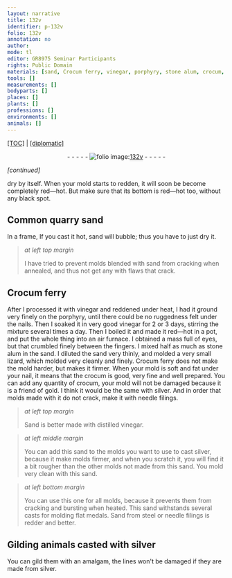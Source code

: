 ```yaml
---
layout: narrative
title: 132v
identifier: p-132v
folio: 132v
annotation: no
author:
mode: tl
editor: GR8975 Seminar Participants
rights: Public Domain
materials: [sand, Crocum ferry, vinegar, porphyry, stone alum, crocum, silver, Sand, distilled vinegar, steel, needle filings]
tools: []
measurements: []
bodyparts: []
places: []
plants: []
professions: []
environments: []
animals: []
---
```


<p><a href="{{ site.baseurl }}/translation/">[TOC]</a> | <a href="{{ site.baseurl }}/texts/p-132v_tc/">[diplomatic]</a></p><div class="folio" align="center">- - - - - <a href="http://gallica.bnf.fr/ark:/12148/btv1b10500001g/f270.item.r=" target="_blank"><img src="https://cu-mkp.github.io/2017-workshop-edition/assets/photo-icon.png" alt="folio image: " style="display:inline-block; margin-bottom:-3px;"/>132v</a> - - - - - </div>  
 
*[continued]*
  
dry by itself. When your mold starts to redden, it will soon be become completely red—hot. But make sure that its bottom is red—hot too, without any black spot.
 
 
  

##  Common quarry <span class="m">sand</span>

 
In a frame, If you cast it hot, <span class="m">sand</span> will bubble; thus you have to just dry it.
 
> *at left top margin*
> 
> 
>   I have tried to prevent molds blended with <span class="m">sand</span> from cracking when annealed, and thus not get any with flaws that crack.
 
 
  

## <span class="m">Crocum ferry</span>

 
After I processed it with <span class="m">vinegar</span> and reddened under heat, I had it ground very finely on the <span class="m">porphyry</span>, until there could be no ruggedness felt under the nails. Then I soaked it in very good <span class="m">vinegar</span> for 2 or 3 days, stirring the mixture several times a day. Then I boiled it and made it red—hot in a pot, and put the whole thing into an air furnace. I obtained a mass full of eyes, but that crumbled finely between the fingers. I mixed half as much as <span class="m">stone alum</span> in the sand. I diluted the sand very thinly, and molded a very small lizard, which molded very cleanly and finely. <span class="m">Crocum ferry</span> does not make the mold harder, but makes it firmer. When your mold is soft and fat under your nail, it means that the <span class="m">crocum</span> is good, very fine and well prepared. You can add any quantity of <span class="m">crocum</span>, your mold will not be damaged because it is a friend of gold. I think it would be the same with <span class="m">silver</span>. And in order that molds made with it do not crack, make it with needle filings.
 
> *at left top margin*
> 
> 
>   <span class="m">Sand</span> is better made with <span class="m">distilled vinegar</span>.
 
> *at left middle margin*
> 
> 
>   You can add this <span class="m">sand</span> to the molds you want to use to cast <span class="m">silver</span>, because it make molds firmer, and when you scratch it, you will find it a bit rougher than the other molds not made from this <span class="m">sand</span>. You mold very clean with this <span class="m">sand</span>.
 
> *at left bottom margin*
> 
> 
>   You can use this one for all molds, because it prevents them from cracking and bursting when heated. This <span class="m">sand</span> withstands several casts for molding flat medals. Sand from <span class="m">steel</span> or <span class="m">needle filings</span> is redder and better.
 
 
  

## Gilding animals casted with <span class="m">silver</span>

 
You can gild them with an amalgam, the lines won't be damaged if they are made from <span class="m">silver</span>.
 
